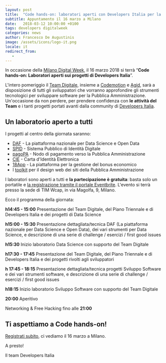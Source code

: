 ```yaml
---
layout: post
title:  "Code hands-on: laboratori aperti con Developers Italia per la Milano Digital Week"
subtitle: Appuntamento il 16 marzo a Milano
date:   2018-03-12 10:00:00 +0100
tags: developers digitalweek
categories: news
author: Francesco De Augustinis
image: /assets/icons/logo-it.png
locale: it
redirect_from:
   -
---
```


In occasione della [Milano Digital Week](https://milanodigitalweek.com/), il 16 marzo 2018 si terrà “**Code hands-on: Laboratori aperti sui progetti di Developers Italia**”.

L'intero pomeriggio il [Team Digitale](https://teamdigitale.governo.it/), insieme a [Codemotion](https://codemotionworld.com/) e [Agid](https://www.agid.gov.it/), sarà a disposizione di tutti gli sviluppatori che vorranno approfondire gli strumenti tecnologici per sviluppare software per la Pubblica Amministrazione. Un'occasione da non perdere, per prendere confidenza con **le attività del Team** e i tanti progetti portati avanti dalla community di [Developers Italia](https://developers.italia.it/).

## Un laboratorio aperto a tutti

I progetti al centro della giornata saranno:

* [DAF](https://teamdigitale.governo.it/it/projects/daf.htm) - La piattaforma nazionale per Data Science e Open Data
* [SPID](https://www.spid.gov.it) - Sistema Pubblico di Identità Digitale
* [pagoPA](https://teamdigitale.governo.it/it/projects/pagamenti-digitali.htm) - Nodo di pagamento verso la Pubblica Amministrazione
* [CIE](https://developers.italia.it/it/cie/) - Carta d'Identità Elettronica
* [18App](https://developers.italia.it/it/18app/) - La piattaforma per la gestione del bonus economico
* I [toolkit](https://italia.github.io/design-web-toolkit/) per il design web dei siti della Pubblica Amministrazione

I laboratori sono aperti a tutti e **la partecipazione è gratuita**: basta solo un portatile e [la registrazione tramite il portale Eventbrite](https://www.eventbrite.it/e/biglietti-code-hands-on-laboratori-aperti-sui-progetti-di-developers-italia-43749135843). L'evento si terrà presso la sede di TIM Wcap, in via Magolfa, 9, Milano.

Ecco il programma della giornata:

**h14:45 - 15:00** Presentazione del Team Digitale, del Piano Triennale e di Developers Italia e dei progetti di Data Science

**h15:00 - 15:30** Presentazione dettagliata/tecnica DAF (La piattaforma nazionale per Data Science e Open Data), dei vari strumenti per Data Science, e descrizione di una serie di challenge / esercizi / first good issues

**h15:30** Inizio laboratorio Data Science con supporto del Team Digitale

**h17:30 - 17:45** Presentazione del Team Digitale, del Piano Triennale e di Developers Italia e dei progetti rivolti agli sviluppatori

**h 17:45 - 18:15** Presentazione dettagliata/tecnica progetti Sviluppo Software e dei vari strumenti software, e descrizione di una serie di challenge / esercizi / first good issues

**h18:15** Inizio laboratorio Sviluppo Software con supporto del Team Digitale

**20:00** Aperitivo

Networking & Free Hacking fino alle **21:00**

## Ti aspettiamo a Code hands-on!

[Registrati subito](https://www.eventbrite.it/e/biglietti-code-hands-on-laboratori-aperti-sui-progetti-di-developers-italia-43749135843), ci vediamo il 16 marzo a Milano.

A presto!

Il team Developers Italia
